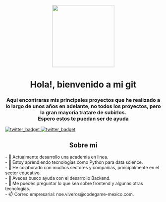 <div id="header" align="center">
    <img src="https://media.giphy.com/media/qgQUggAC3Pfv687qPC/giphy.gif" alt="" width="200">
    <h1 align="center">Hola!, bienvenido a mi git</h1>
    <h3 align="center">Aqui encontraras mis principales proyectos que he realizado a lo largo de unos años en adelante,
        no todos los proyectos, pero la gran mayoria tratare de subirlos.<br /> Espero estos te puedan ser de ayuda</h3>
</div>
<div>
    <a href="https://twitter.com/NoeViverosCh" target="_blank">
        <img src="https://img.shields.io/twitter/url?style=social&url=https%3A%2F%2Ftwitter.com%2FNoeViverosCh"
            alt="twitter_badget">
    </a>
    <a href="https://www.linkedin.com/in/noe-viveros-chavez-b6a1ba224/" target="_blank">
        <img src="https://img.shields.io/badge/-LinkedIn-blue" alt="twitter_badget">
    </a>
</div>
<div>
    <h2 align="center">Sobre mi</h2>
    <p>
        - 🔭 Actualmente desarrollo una academia en linea.<br/>
        - 🌱 Estoy aprendiendo tecnologías como Python para data science.<br/>
        - 👯 He colaborado con muchos sectores y compañias, principalmente en el sector educativo.<br/>
        - 🤔 Aveces busco ayuda con el desarrollo Backend.<br/>
        - 💬 Me puedes preguntar lo que sea sobre frontend y algunas otras tecnologías.<br/>
        - 📫 Correo empresarial: noe.viveros@codegame-mexico.com.<br/>
    </p>
</div>

